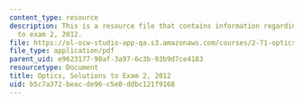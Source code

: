 ```yaml
---
content_type: resource
description: This is a resource file that contains information regarding optics solutions
  to exam 2, 2012.
file: https://ol-ocw-studio-app-qa.s3.amazonaws.com/courses/2-71-optics-spring-2014/b5c7a372beacde96c5e8ddbc121f9168_MIT2_71S14_s12_quiz2_sols.pdf
file_type: application/pdf
parent_uid: e9623177-98af-3a97-6c3b-93b9d7ce4183
resourcetype: Document
title: Optics, Solutions to Exam 2, 2012
uid: b5c7a372-beac-de96-c5e8-ddbc121f9168
---
```

